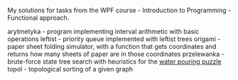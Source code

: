 My solutions for tasks from the WPF course - Introduction to Programming - Functional approach. 

arytmetyka - program implementing interval arithmetic with basic operations
leftist - priority queue implemented with leftist trees
origami - paper sheet folding simulator, with a function that gets coordinates and returns how many sheets of paper are in those coordinates
przelewanka - brute-force state tree search with heuristics for the [water pouring puzzle](https://en.wikipedia.org/wiki/Water_pouring_puzzle)
topol - topological sorting of a given graph
